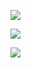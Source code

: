 ![](image/kata10/1644821589419.png)


![](image/kata10/1644821665373.png)


![](image/kata10/1644821741501.png)
